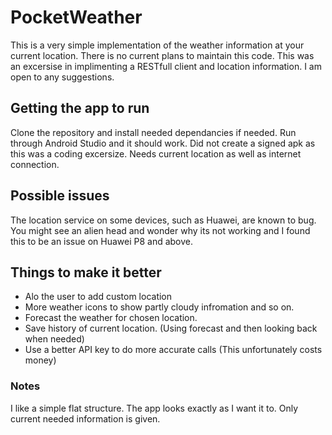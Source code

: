 # PocketWeather

This is a very simple implementation of the weather information at your current location. There is no current plans to maintain this code. This was an excersise in implimenting a RESTfull client and location information. I am open to any suggestions.

## Getting the app to run

Clone the repository and install needed dependancies if needed. Run through Android Studio and it should work.  Did not create a signed apk as this was a coding excersize. Needs current location as well as internet connection.

## Possible issues

The location service on some devices, such as Huawei, are known to bug. You might see an alien head and wonder why its not working and I found this to be an issue on Huawei P8 and above.

## Things to make it better

* Alo the user to add custom location
* More weather icons to show partly cloudy infromation and so on.
* Forecast the weather for chosen location.
* Save history of current location. (Using forecast and then looking back when needed)
* Use a better API key to do more accurate calls (This unfortunately costs money)

### Notes

I like a simple flat structure. The app looks exactly as I want it to. Only current needed information is given. 
